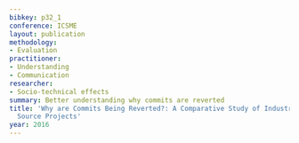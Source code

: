 ```yaml
---
bibkey: p32_1
conference: ICSME
layout: publication
methodology:
- Evaluation
practitioner:
- Understanding
- Communication
researcher:
- Socio-technical effects
summary: Better understanding why commits are reverted
title: 'Why are Commits Being Reverted?: A Comparative Study of Industrial and Open
  Source Projects'
year: 2016
---
```

